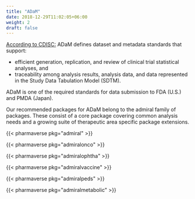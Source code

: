 ```yaml
---
title: "ADaM"
date: 2018-12-29T11:02:05+06:00
weight: 2
draft: false
---
```


[According to CDISC:](https://www.cdisc.org/standards/foundational/adam) ADaM defines dataset and metadata standards that support:

* efficient generation, replication, and review of clinical trial statistical analyses, and
* traceability among analysis results, analysis data, and data represented in the Study Data Tabulation Model (SDTM).​

ADaM is one of the required standards for data submission to FDA (U.S.) and PMDA (Japan).

Our recommended packages for ADaM belong to the admiral family of packages. These consist of a core package covering common
analysis needs and a growing suite of therapeutic area specific package extensions.

{{< pharmaverse pkg="admiral" >}}

{{< pharmaverse pkg="admiralonco" >}}

{{< pharmaverse pkg="admiralophtha" >}}

{{< pharmaverse pkg="admiralvaccine" >}}

{{< pharmaverse pkg="admiralpeds" >}}

{{< pharmaverse pkg="admiralmetabolic" >}}
